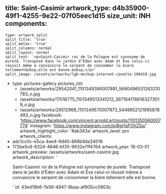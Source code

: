title: Saint-Casimir
artwork_type: d4b35900-49f1-4255-9e22-07f05eec1d15
size_unit: INH
components:
  -
    type: artwork_split
    split_title: 'true'
    split_metas: 'true'
    split_columns: normal
    split_layout: normal
    split_text: '<p>Saint-Casimir roi de la Pologne est synonyme de pureté. Transposé dans le jardin d’Éden avec Adam et Ève celui-ci réussit même à convaincre le serpent de consommer la bière tellement&nbsp;elle est bonne.&nbsp;</p>'
    split_image: /assets/artworks/lgb-mockup-internet-canette-190419.jpg
  -
    type: pictures-gallery
    pictures_list:
      - /assets/artworks/29542041_1101349390007891_5690496531263210783_n.jpg
      - /assets/artworks/17016775_1101349513341212_3671641766163273019_o.jpg
      - /assets/artworks/29512968_1101349570007873_5449852121995878483_n.jpg
facebook: 'https://www.facebook.com/vincent.arnold.art/posts/1101350560007774'
instagram: 'https://www.instagram.com/p/BgrfaFOhZSs/'
artwork_highlight_color: '#ab343a'
artwork_level: pro
artwork_clients:
  - adc1cc0c-e5ca-4ee4-9d40-866b9de24016
  - 172be5c6-8324-4646-bf35-9632e7ff4764
artwork_year: 18-03-01
artwork_preview: /assets/artworks/saint-casimir.jpg
artwork_description: '<p>Saint-Casimir roi de la Pologne est synonyme de pureté. Transposé dans le jardin d’Éden avec Adam et Ève celui-ci réussit même à convaincre le serpent de consommer la bière tellement&nbsp;elle est bonne.</p>'
id: 43ed19b6-7e56-4947-8baa-af905cc0803c
